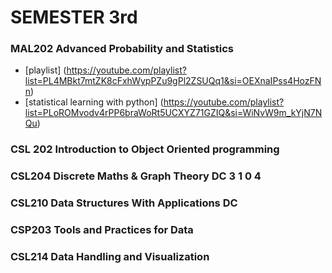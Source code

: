 # SEMESTER 3rd

### MAL202 Advanced Probability and Statistics 
- [playlist] (https://youtube.com/playlist?list=PL4MBkt7mtZK8cFxhWypPZu9gPl2ZSUQq1&si=OEXnaIPss4HozFNn)
- [statistical learning with python] (https://youtube.com/playlist?list=PLoROMvodv4rPP6braWoRt5UCXYZ71GZIQ&si=WiNvW9m_kYjN7NQu)
### CSL 202 Introduction to Object Oriented programming 


### CSL204 Discrete Maths & Graph Theory DC 3 1 0 4 


### CSL210 Data Structures With Applications DC 


### CSP203 Tools and Practices for Data 



### CSL214 Data Handling and Visualization 
